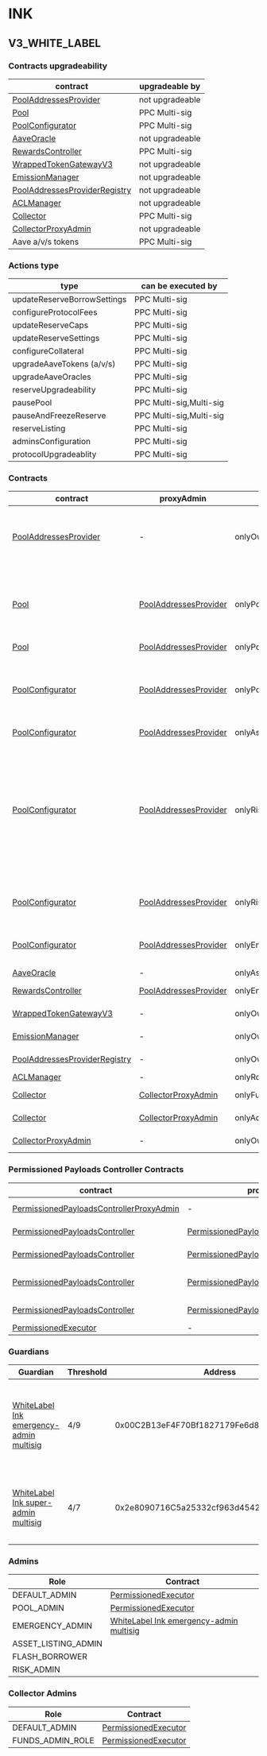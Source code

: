 # INK 
## V3_WHITE_LABEL 
### Contracts upgradeability
| contract |upgradeable by |
|----------|----------|
|  [PoolAddressesProvider](https://explorer.inkonchain.com//address/0x4172E6aAEC070ACB31aaCE343A58c93E4C70f44D) |  not upgradeable | |--------|--------|
|  [Pool](https://explorer.inkonchain.com//address/0x2816cf15F6d2A220E789aA011D5EE4eB6c47FEbA) |  PPC Multi-sig | |--------|--------|
|  [PoolConfigurator](https://explorer.inkonchain.com//address/0x4f221e5c0B7103f7e3291E10097de6D9e3BfC02d) |  PPC Multi-sig | |--------|--------|
|  [AaveOracle](https://explorer.inkonchain.com//address/0x4758213271BFdC72224A7a8742dC865fC97756e1) |  not upgradeable | |--------|--------|
|  [RewardsController](https://explorer.inkonchain.com//address/0xD93e3Ae8f69D04d484d1652Ca569d4b0522414DF) |  PPC Multi-sig | |--------|--------|
|  [WrappedTokenGatewayV3](https://explorer.inkonchain.com//address/0xDe090EfCD6ef4b86792e2D84E55a5fa8d49D25D2) |  not upgradeable | |--------|--------|
|  [EmissionManager](https://explorer.inkonchain.com//address/0x9CbcEf2c44cF28ff2aa36Bff7BaB315398209A79) |  not upgradeable | |--------|--------|
|  [PoolAddressesProviderRegistry](https://explorer.inkonchain.com//address/0x501B4c19dd9C2e06E94dA7b6D5Ed4ddA013EC741) |  not upgradeable | |--------|--------|
|  [ACLManager](https://explorer.inkonchain.com//address/0x86E2938daE289763D4e09a7e42c5cCcA62Cf9809) |  not upgradeable | |--------|--------|
|  [Collector](https://explorer.inkonchain.com//address/0x9138E2cAdFEB23AFFdc0419F2912CaB8F135dba9) |  PPC Multi-sig | |--------|--------|
|  [CollectorProxyAdmin](https://explorer.inkonchain.com//address/0xd059ec2cf261858e23fb5a3a5debd929501e99e8) |  not upgradeable | |--------|--------|
|  Aave a/v/s tokens |  PPC Multi-sig | |--------|--------|

### Actions type
| type |can be executed by |
|----------|----------|
|  updateReserveBorrowSettings |  PPC Multi-sig | |--------|--------|
|  configureProtocolFees |  PPC Multi-sig | |--------|--------|
|  updateReserveCaps |  PPC Multi-sig | |--------|--------|
|  updateReserveSettings |  PPC Multi-sig | |--------|--------|
|  configureCollateral |  PPC Multi-sig | |--------|--------|
|  upgradeAaveTokens (a/v/s) |  PPC Multi-sig | |--------|--------|
|  upgradeAaveOracles |  PPC Multi-sig | |--------|--------|
|  reserveUpgradeability |  PPC Multi-sig | |--------|--------|
|  pausePool |  PPC Multi-sig,Multi-sig | |--------|--------|
|  pauseAndFreezeReserve |  PPC Multi-sig,Multi-sig | |--------|--------|
|  reserveListing |  PPC Multi-sig | |--------|--------|
|  adminsConfiguration |  PPC Multi-sig | |--------|--------|
|  protocolUpgradeablity |  PPC Multi-sig | |--------|--------|

### Contracts
| contract |proxyAdmin |modifier |permission owner |functions |
|----------|----------|----------|----------|----------|
|  [PoolAddressesProvider](https://explorer.inkonchain.com//address/0x4172E6aAEC070ACB31aaCE343A58c93E4C70f44D) |  - |  onlyOwner |  [PermissionedExecutor](https://explorer.inkonchain.com//address/0x1dF462e2712496373A347f8ad10802a5E95f053D) |  setMarketId, setAddress, setAddressAsProxy, setPoolImpl, setPoolConfiguratorImpl, setPriceOracle, setACLManager, setACLAdmin, setPriceOracleSentinel, setPoolDataProvider | |--------|--------|--------|--------|--------|
|  [Pool](https://explorer.inkonchain.com//address/0x2816cf15F6d2A220E789aA011D5EE4eB6c47FEbA) |  [PoolAddressesProvider](https://explorer.inkonchain.com//address/0x4172E6aAEC070ACB31aaCE343A58c93E4C70f44D) |  onlyPoolConfigurator |  [PoolConfigurator](https://explorer.inkonchain.com//address/0x4f221e5c0B7103f7e3291E10097de6D9e3BfC02d) |  initReserve, dropReserve, setReserveInterestRateStrategyAddress, setConfiguration, updateBridgeProtocolFee, updateFlashloanPremiums, configureEModeCategory, resetIsolationModeTotalDebt | |--------|--------|--------|--------|--------|
|  [Pool](https://explorer.inkonchain.com//address/0x2816cf15F6d2A220E789aA011D5EE4eB6c47FEbA) |  [PoolAddressesProvider](https://explorer.inkonchain.com//address/0x4172E6aAEC070ACB31aaCE343A58c93E4C70f44D) |  onlyPoolAdmin |  [PermissionedExecutor](https://explorer.inkonchain.com//address/0x1dF462e2712496373A347f8ad10802a5E95f053D) |  rescueTokens | |--------|--------|--------|--------|--------|
|  [PoolConfigurator](https://explorer.inkonchain.com//address/0x4f221e5c0B7103f7e3291E10097de6D9e3BfC02d) |  [PoolAddressesProvider](https://explorer.inkonchain.com//address/0x4172E6aAEC070ACB31aaCE343A58c93E4C70f44D) |  onlyPoolAdmin |  [PermissionedExecutor](https://explorer.inkonchain.com//address/0x1dF462e2712496373A347f8ad10802a5E95f053D) |  dropReserve, dropReserve, updateAToken, updateStableDebtToken, updateVariableDebtToken, setReserveActive, updateBridgeProtocolFee, updateFlashloanPremiumTotal, updateFlashloanPremiumToProtocol | |--------|--------|--------|--------|--------|
|  [PoolConfigurator](https://explorer.inkonchain.com//address/0x4f221e5c0B7103f7e3291E10097de6D9e3BfC02d) |  [PoolAddressesProvider](https://explorer.inkonchain.com//address/0x4172E6aAEC070ACB31aaCE343A58c93E4C70f44D) |  onlyAssetListingOrPoolAdmins |  [PermissionedExecutor](https://explorer.inkonchain.com//address/0x1dF462e2712496373A347f8ad10802a5E95f053D) |  initReserves | |--------|--------|--------|--------|--------|
|  [PoolConfigurator](https://explorer.inkonchain.com//address/0x4f221e5c0B7103f7e3291E10097de6D9e3BfC02d) |  [PoolAddressesProvider](https://explorer.inkonchain.com//address/0x4172E6aAEC070ACB31aaCE343A58c93E4C70f44D) |  onlyRiskOrPoolAdmins |  [PermissionedExecutor](https://explorer.inkonchain.com//address/0x1dF462e2712496373A347f8ad10802a5E95f053D) |  setReserveBorrowing, setReserveBorrowing, configureReserveAsCollateral, setReserveStableRateBorrowing, setBorrowableInIsolation, setReserveFactor, setDebtCeiling, setSiloedBorrowing, setBorrowCap, setSupplyCap, setLiquidationProtocolFee, setEModeCategory, setAssetEModeCategory, setUnbackedMintCap, setReserveInterestRateStrategyAddress, setReserveFlashLoaning | |--------|--------|--------|--------|--------|
|  [PoolConfigurator](https://explorer.inkonchain.com//address/0x4f221e5c0B7103f7e3291E10097de6D9e3BfC02d) |  [PoolAddressesProvider](https://explorer.inkonchain.com//address/0x4172E6aAEC070ACB31aaCE343A58c93E4C70f44D) |  onlyRiskOrPoolOrEmergencyAdmins |  [PermissionedExecutor](https://explorer.inkonchain.com//address/0x1dF462e2712496373A347f8ad10802a5E95f053D), [WhiteLabel Ink emergency-admin multisig](https://explorer.inkonchain.com//address/0x00C2B13eF4F70Bf1827179Fe6d8facF7cFf6AcD2) |  setReserveFreeze | |--------|--------|--------|--------|--------|
|  [PoolConfigurator](https://explorer.inkonchain.com//address/0x4f221e5c0B7103f7e3291E10097de6D9e3BfC02d) |  [PoolAddressesProvider](https://explorer.inkonchain.com//address/0x4172E6aAEC070ACB31aaCE343A58c93E4C70f44D) |  onlyEmergencyOrPoolAdmin |  [PermissionedExecutor](https://explorer.inkonchain.com//address/0x1dF462e2712496373A347f8ad10802a5E95f053D), [WhiteLabel Ink emergency-admin multisig](https://explorer.inkonchain.com//address/0x00C2B13eF4F70Bf1827179Fe6d8facF7cFf6AcD2) |  setPoolPause, setReservePause | |--------|--------|--------|--------|--------|
|  [AaveOracle](https://explorer.inkonchain.com//address/0x4758213271BFdC72224A7a8742dC865fC97756e1) |  - |  onlyAssetListingOrPoolAdmins |  [PermissionedExecutor](https://explorer.inkonchain.com//address/0x1dF462e2712496373A347f8ad10802a5E95f053D) |  setAssetSources, setFallbackOracle | |--------|--------|--------|--------|--------|
|  [RewardsController](https://explorer.inkonchain.com//address/0xD93e3Ae8f69D04d484d1652Ca569d4b0522414DF) |  [PoolAddressesProvider](https://explorer.inkonchain.com//address/0x4172E6aAEC070ACB31aaCE343A58c93E4C70f44D) |  onlyEmissionManager |  [EmissionManager](https://explorer.inkonchain.com//address/0x9CbcEf2c44cF28ff2aa36Bff7BaB315398209A79) |  configureAssets, setTransferStrategy, setRewardOracle, setClaimer | |--------|--------|--------|--------|--------|
|  [WrappedTokenGatewayV3](https://explorer.inkonchain.com//address/0xDe090EfCD6ef4b86792e2D84E55a5fa8d49D25D2) |  - |  onlyOwner |  [PermissionedExecutor](https://explorer.inkonchain.com//address/0x1dF462e2712496373A347f8ad10802a5E95f053D) |  emergencyTokenTransfer, emergencyEtherTransfer | |--------|--------|--------|--------|--------|
|  [EmissionManager](https://explorer.inkonchain.com//address/0x9CbcEf2c44cF28ff2aa36Bff7BaB315398209A79) |  - |  onlyOwner |  [PermissionedExecutor](https://explorer.inkonchain.com//address/0x1dF462e2712496373A347f8ad10802a5E95f053D) |  setClaimer, setEmissionAdmin, setRewardsController | |--------|--------|--------|--------|--------|
|  [PoolAddressesProviderRegistry](https://explorer.inkonchain.com//address/0x501B4c19dd9C2e06E94dA7b6D5Ed4ddA013EC741) |  - |  onlyOwner |  [PermissionedExecutor](https://explorer.inkonchain.com//address/0x1dF462e2712496373A347f8ad10802a5E95f053D) |  registerAddressesProvider, unregisterAddressesProvider | |--------|--------|--------|--------|--------|
|  [ACLManager](https://explorer.inkonchain.com//address/0x86E2938daE289763D4e09a7e42c5cCcA62Cf9809) |  - |  onlyRole |  [PermissionedExecutor](https://explorer.inkonchain.com//address/0x1dF462e2712496373A347f8ad10802a5E95f053D) |  setRoleAdmin | |--------|--------|--------|--------|--------|
|  [Collector](https://explorer.inkonchain.com//address/0x9138E2cAdFEB23AFFdc0419F2912CaB8F135dba9) |  [CollectorProxyAdmin](https://explorer.inkonchain.com//address/0xd059Ec2CF261858e23fB5a3a5debD929501e99e8) |  onlyFundsAdmin |  [PermissionedExecutor](https://explorer.inkonchain.com//address/0x1dF462e2712496373A347f8ad10802a5E95f053D) |  approve, transfer, setFundsAdmin, createStream | |--------|--------|--------|--------|--------|
|  [Collector](https://explorer.inkonchain.com//address/0x9138E2cAdFEB23AFFdc0419F2912CaB8F135dba9) |  [CollectorProxyAdmin](https://explorer.inkonchain.com//address/0xd059Ec2CF261858e23fB5a3a5debD929501e99e8) |  onlyAdminOrRecipient |  [CollectorProxyAdmin](https://explorer.inkonchain.com//address/0xd059Ec2CF261858e23fB5a3a5debD929501e99e8), [PermissionedExecutor](https://explorer.inkonchain.com//address/0x1dF462e2712496373A347f8ad10802a5E95f053D) |  withdrawFromStream, cancelStream | |--------|--------|--------|--------|--------|
|  [CollectorProxyAdmin](https://explorer.inkonchain.com//address/0xd059ec2cf261858e23fb5a3a5debd929501e99e8) |  - |  onlyOwner |  [PermissionedExecutor](https://explorer.inkonchain.com//address/0x1dF462e2712496373A347f8ad10802a5E95f053D) |  changeProxyAdmin, upgrade, upgradeAndCall | |--------|--------|--------|--------|--------|

### Permissioned Payloads Controller Contracts 
| contract |proxyAdmin |modifier |permission owner |functions |
|----------|----------|----------|----------|----------|
|  [PermissionedPayloadsControllerProxyAdmin](https://explorer.inkonchain.com//address/0x8a2de8be84a4c1650c6d225c31db28277adf1fc8) |  - |  onlyOwner |  [PermissionedExecutor](https://explorer.inkonchain.com//address/0x1dF462e2712496373A347f8ad10802a5E95f053D) |  changeProxyAdmin, upgrade, upgradeAndCall | |--------|--------|--------|--------|--------|
|  [PermissionedPayloadsController](https://explorer.inkonchain.com//address/0x1dE9CB9420Dd1f2cCeFFf9393E126b800D413b7A) |  [PermissionedPayloadsControllerProxyAdmin](https://explorer.inkonchain.com//address/0x8A2dE8BE84A4c1650C6D225c31Db28277adf1fC8) |  onlyOwnerOrGuardian |  [WhiteLabel Ink super-admin multisig](https://explorer.inkonchain.com//address/0x2e8090716C5a25332cf963d454250B88bf04E6dC), [PermissionedExecutor](https://explorer.inkonchain.com//address/0x1dF462e2712496373A347f8ad10802a5E95f053D) |  updateGuardian | |--------|--------|--------|--------|--------|
|  [PermissionedPayloadsController](https://explorer.inkonchain.com//address/0x1dE9CB9420Dd1f2cCeFFf9393E126b800D413b7A) |  [PermissionedPayloadsControllerProxyAdmin](https://explorer.inkonchain.com//address/0x8A2dE8BE84A4c1650C6D225c31Db28277adf1fC8) |  onlyRescueGuardian |  [PermissionedExecutor](https://explorer.inkonchain.com//address/0x1dF462e2712496373A347f8ad10802a5E95f053D) |  emergencyTokenTransfer, emergencyEtherTransfer | |--------|--------|--------|--------|--------|
|  [PermissionedPayloadsController](https://explorer.inkonchain.com//address/0x1dE9CB9420Dd1f2cCeFFf9393E126b800D413b7A) |  [PermissionedPayloadsControllerProxyAdmin](https://explorer.inkonchain.com//address/0x8A2dE8BE84A4c1650C6D225c31Db28277adf1fC8) |  onlyPayloadsManagerOrGuardian |  [WhiteLabel Ink super-admin multisig](https://explorer.inkonchain.com//address/0x2e8090716C5a25332cf963d454250B88bf04E6dC), [WhiteLabel Ink super-admin multisig](https://explorer.inkonchain.com//address/0x2e8090716C5a25332cf963d454250B88bf04E6dC) |  cancelPayload | |--------|--------|--------|--------|--------|
|  [PermissionedPayloadsController](https://explorer.inkonchain.com//address/0x1dE9CB9420Dd1f2cCeFFf9393E126b800D413b7A) |  [PermissionedPayloadsControllerProxyAdmin](https://explorer.inkonchain.com//address/0x8A2dE8BE84A4c1650C6D225c31Db28277adf1fC8) |  onlyPayloadsManager |  [WhiteLabel Ink super-admin multisig](https://explorer.inkonchain.com//address/0x2e8090716C5a25332cf963d454250B88bf04E6dC) |  createPayload | |--------|--------|--------|--------|--------|
|  [PermissionedExecutor](https://explorer.inkonchain.com//address/0x1dF462e2712496373A347f8ad10802a5E95f053D) |  - |  onlyOwner |  [PermissionedPayloadsController](https://explorer.inkonchain.com//address/0x1dE9CB9420Dd1f2cCeFFf9393E126b800D413b7A) |  executeTransaction | |--------|--------|--------|--------|--------|

### Guardians 
| Guardian |Threshold |Address |Owners |
|----------|----------|----------|----------|
|  [WhiteLabel Ink emergency-admin multisig](https://explorer.inkonchain.com//address/0x00C2B13eF4F70Bf1827179Fe6d8facF7cFf6AcD2) |  4/9 |  0x00C2B13eF4F70Bf1827179Fe6d8facF7cFf6AcD2 |  [0xf71fc92e2949ccF6A5Fd369a0b402ba80Bc61E02](https://explorer.inkonchain.com//address/0xf71fc92e2949ccF6A5Fd369a0b402ba80Bc61E02), [0x329c54289Ff5D6B7b7daE13592C6B1EDA1543eD4](https://explorer.inkonchain.com//address/0x329c54289Ff5D6B7b7daE13592C6B1EDA1543eD4), [0xc10EE2614B90944Bbc88587f19024941C6dc21e1](https://explorer.inkonchain.com//address/0xc10EE2614B90944Bbc88587f19024941C6dc21e1), [0x2746F3BA4F69Ac0B4462208aC1B5c1e5a981dCcA](https://explorer.inkonchain.com//address/0x2746F3BA4F69Ac0B4462208aC1B5c1e5a981dCcA), [0x26de2b9E15886b21dd86ec57C2f4983A98458FCe](https://explorer.inkonchain.com//address/0x26de2b9E15886b21dd86ec57C2f4983A98458FCe), [0xaFe7AB320A37b731D5cA37Ba85802f26F3b75469](https://explorer.inkonchain.com//address/0xaFe7AB320A37b731D5cA37Ba85802f26F3b75469), [0x13e42804884a2da5874fB2a615adC2d81C710B36](https://explorer.inkonchain.com//address/0x13e42804884a2da5874fB2a615adC2d81C710B36), [0x22E13B9A650D75dfA8cAB4170f93fDFA5E3c8220](https://explorer.inkonchain.com//address/0x22E13B9A650D75dfA8cAB4170f93fDFA5E3c8220), [0xf27e36cFfACE56E6acBCf0Acf0229147d57647AB](https://explorer.inkonchain.com//address/0xf27e36cFfACE56E6acBCf0Acf0229147d57647AB) | |--------|--------|--------|--------|
|  [WhiteLabel Ink super-admin multisig](https://explorer.inkonchain.com//address/0x2e8090716C5a25332cf963d454250B88bf04E6dC) |  4/7 |  0x2e8090716C5a25332cf963d454250B88bf04E6dC |  [0x26de2b9E15886b21dd86ec57C2f4983A98458FCe](https://explorer.inkonchain.com//address/0x26de2b9E15886b21dd86ec57C2f4983A98458FCe), [0xaFe7AB320A37b731D5cA37Ba85802f26F3b75469](https://explorer.inkonchain.com//address/0xaFe7AB320A37b731D5cA37Ba85802f26F3b75469), [0x13e42804884a2da5874fB2a615adC2d81C710B36](https://explorer.inkonchain.com//address/0x13e42804884a2da5874fB2a615adC2d81C710B36), [0x22E13B9A650D75dfA8cAB4170f93fDFA5E3c8220](https://explorer.inkonchain.com//address/0x22E13B9A650D75dfA8cAB4170f93fDFA5E3c8220), [0xf27e36cFfACE56E6acBCf0Acf0229147d57647AB](https://explorer.inkonchain.com//address/0xf27e36cFfACE56E6acBCf0Acf0229147d57647AB), [0xE1436888Ae97c44D92eC13bc96D4915055aB4340](https://explorer.inkonchain.com//address/0xE1436888Ae97c44D92eC13bc96D4915055aB4340), [0x2746F3BA4F69Ac0B4462208aC1B5c1e5a981dCcA](https://explorer.inkonchain.com//address/0x2746F3BA4F69Ac0B4462208aC1B5c1e5a981dCcA) | |--------|--------|--------|--------|

### Admins 
| Role |Contract |
|----------|----------|
|  DEFAULT_ADMIN |  [PermissionedExecutor](https://explorer.inkonchain.com//address/0x1dF462e2712496373A347f8ad10802a5E95f053D) | |--------|--------|
|  POOL_ADMIN |  [PermissionedExecutor](https://explorer.inkonchain.com//address/0x1dF462e2712496373A347f8ad10802a5E95f053D) | |--------|--------|
|  EMERGENCY_ADMIN |  [WhiteLabel Ink emergency-admin multisig](https://explorer.inkonchain.com//address/0x00C2B13eF4F70Bf1827179Fe6d8facF7cFf6AcD2) | |--------|--------|
|  ASSET_LISTING_ADMIN |   | |--------|--------|
|  FLASH_BORROWER |   | |--------|--------|
|  RISK_ADMIN |   | |--------|--------|

### Collector Admins 
| Role |Contract |
|----------|----------|
|  DEFAULT_ADMIN |  [PermissionedExecutor](https://explorer.inkonchain.com//address/0x1dF462e2712496373A347f8ad10802a5E95f053D) | |--------|--------|
|  FUNDS_ADMIN_ROLE |  [PermissionedExecutor](https://explorer.inkonchain.com//address/0x1dF462e2712496373A347f8ad10802a5E95f053D) | |--------|--------|

